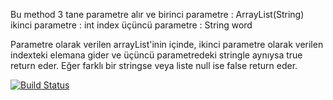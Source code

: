 Bu method 3 tane parametre alır ve 
birinci parametre : ArrayList(String)
ikinci parametre : int index
üçüncü parametre : String word

Parametre olarak verilen arrayList'inin içinde, ikinci parametre olarak verilen indexteki elemana gider ve üçüncü parametredeki stringle aynıysa true return eder.
Eğer farklı bir stringse veya liste null ise false return eder. 

[![Build Status](https://travis-ci.org/ipekakova/myDemoApp.svg?branch=master)](https://travis-ci.org/ipekakova/myDemoApp)
